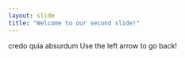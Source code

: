 ```yaml
---
layout: slide
title: "Welcome to our second slide!"
---
```

credo quia absurdum
Use the left arrow to go back!
